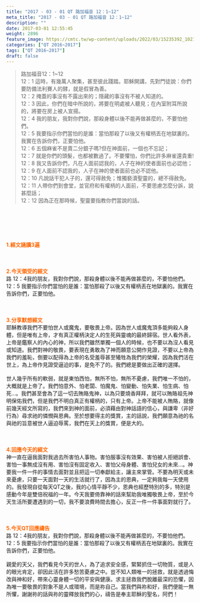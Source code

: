 ```yaml
---
title: "2017 - 03 - 01 QT 路加福音 12：1~12"
meta_title: "2017 - 03 - 01 QT 路加福音 12：1~12"
description: ""
date: 2017-03-01 12:55:45
weight: 2896
feature_image: https://cmtc.tw/wp-content/uploads/2022/03/15235392_10211799862337740_180693556567566654_o-1.webp
categories: ["QT 2016~2017"]
tags: ["QT 2016~2017"]
draft: false
---
```


<blockquote>路加福音12：1~12<br />
12：1 這時，有幾萬人聚集，甚至彼此踐踏。耶穌開講，先對門徒說：你們要防備法利賽人的酵，就是假冒為善。<br />
12：2 掩蓋的事沒有不露出來的；隱藏的事沒有不被人知道的。<br />
12：3 因此，你們在暗中所說的，將要在明處被人聽見；在內室附耳所說的，將要在房上被人宣揚。<br />
12：4 我的朋友，我對你們說，那殺身體以後不能再做甚麼的，不要怕他們。<br />
12：5 我要指示你們當怕的是誰：當怕那殺了以後又有權柄丟在地獄裏的。我實在告訴你們，正要怕他。<br />
12：6 五個麻雀不是賣二分銀子嗎?但在神面前，一個也不忘記；<br />
12：7 就是你們的頭髮，也都被數過了。不要懼怕，你們比許多麻雀還貴重!<br />
12：8 我又告訴你們，凡在人面前認我的，人子在神的使者面前也必認他；<br />
12：9 在人面前不認我的，人子在神的使者面前也必不認他。<br />
12：10 凡說話干犯人子的，還可得赦免；惟獨褻瀆聖靈的，總不得赦免。<br />
12：11 人帶你們到會堂，並官府和有權柄的人面前，不要思慮怎麼分訴，說甚麼話；<br />
12：12 因為正在那時候，聖靈要指教你們當說的話。</blockquote><br />
&nbsp;<br />
<br />
&nbsp;<br />
<br />
<span style="color: #ff6600;"><strong>1.</strong><strong>經文誦讀3遍</strong></span><br />
<br />
<span style="color: #ff6600;"><strong> </strong></span><br />
<br />
<span style="color: #ff6600;"><strong>2.</strong><strong>今天領受的經文<br />
</strong></span>路 12：4我的朋友，我對你們說，那殺身體以後不能再做甚麼的，不要怕他們。<br />
12：5 我要指示你們當怕的是誰：當怕那殺了以後又有權柄丟在地獄裏的。我實在告訴你們，正要怕他。<br />
<br />
&nbsp;<br />
<br />
<span style="color: #ff6600;"><strong>3.</strong><strong>分享默想經文<br />
</strong></span>耶穌教導我們不要怕世人或魔鬼，要敬畏上帝。因為世人或魔鬼頂多能夠殺人身體，但是唯有上帝，才有真正權柄決定人的生死與靈魂的最終歸宿。世人看外表，上帝是鑑察人的內心的神，所以我們雖然單獨一個人的時候，也不要以為沒人看見或知道。我們對神的敬畏，要表現在勇敢為了神而願意公開作見證，不要以上帝為我們的羞恥，倒要以配得為上帝的名受羞辱甚至犧牲為我們的榮耀，因為我們活在世上，為上帝作見證受逼迫的事，是免不了的。我們總是要做出正確的選擇。<br />
<br />
世人幾乎所有的軟弱，就是東怕西怕，無所不怕，無所不憂慮，我們唯一不怕的，大概就是上帝了。我們怕意外、怕老闆、怕魔鬼、怕變動、怕失業、怕生病、怕死…。我們甚至會為了這一切去賄賂鬼神，以為只要燒香拜拜，就可以賄賂祖先神明保佑我們，但是我們不明白真正有權柄的，只有上帝。上帝不能被人賄賂，就像前幾天經文所寫的，我們來到神的面前，必須藉由對神話語的信心，與謙卑（非好行為）尋求祂的憐憫與恩典。至於想要得主的獎賞，主的話說，我們願意為祂的名與祂的旨意被世人逼迫辱罵，我們在天上的獎賞，便是大的。<br />
<br />
&nbsp;<br />
<br />
<span style="color: #ff6600;"><strong>4.</strong><strong>回應今天的經文<br />
</strong></span>神一直在逼我面對我過去所害怕人事物。害怕服事沒有效果、害怕被人拒絕誤會、害怕一事無成沒有用、害怕沒有固定收入、害怕父母身體、害怕兒女的未來…。神要我一件一件的事情去面對並且把這一切奉獻給主，讓主來掌管。不要為明天或未來憂慮，只要一天面對一天的生活就行了，因為主的恩典，一定夠我每一天使用的。我發現自從每天QT之後，我的心情平靜不少，恩典也經歷特別的多，特別是感動今年是雙倍祝福的一年。今天我要倚靠神的話來幫助我唯獨敬畏上帝，至於今天生活所要遭遇到的一切，我不要浪費時間去擔心，反正一件一件事面對就行了。<br />
<br />
&nbsp;<br />
<br />
<span style="color: #ff6600;"><strong>5.</strong></span><strong><span style="color: #ff6600;">今天QT回應禱告<br />
</span></strong>路 12：4我的朋友，我對你們說，那殺身體以後不能再做甚麼的，不要怕他們。<br />
12：5 我要指示你們當怕的是誰：當怕那殺了以後又有權柄丟在地獄裏的。我實在告訴你們，正要怕他。<br />
<br />
親愛的天父，我們看見今天的世人，為了追求安全感，緊緊抓住一切物質，或是人的眼光肯定，卻因此活在許多愁苦憂慮之中。豈不知人類唯一的拯救，就是透過悔改與神和好，帶來心靈身體一切的平安與健康。求主拯救我們脫離最深的恐懼，因為唯一要敬畏的對象不是人或環境，而是祢自己。當我們與祢和好，我們便能一無所懼，謝謝祢的話與祢的靈釋放我們的心，禱告是奉主耶穌的聖名，阿們！<br />
<br />
&nbsp;<br />
<br />
&nbsp;<br />
<br />
<strong><span style="color: #ff6600;"> </span></strong>
        